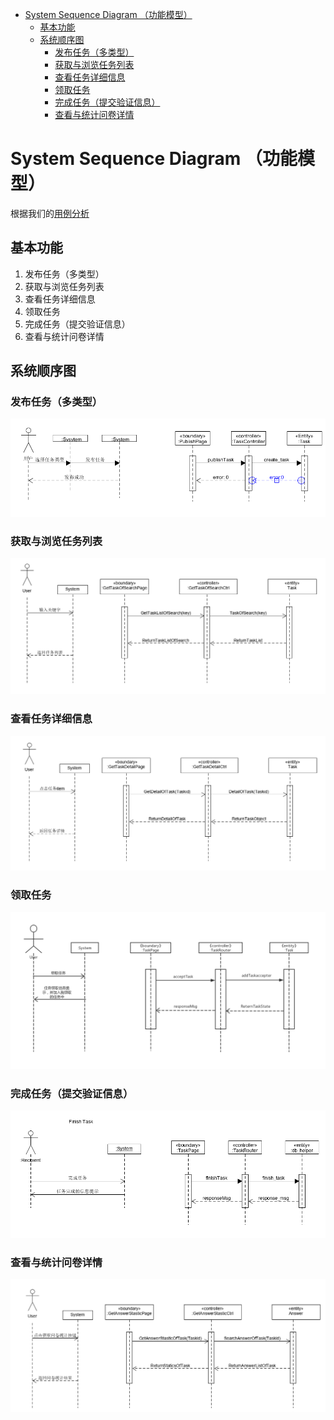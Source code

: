 
<!-- TOC -->

- [System Sequence Diagram （功能模型）](#system-sequence-diagram-功能模型)
    - [基本功能](#基本功能)
    - [系统顺序图](#系统顺序图)
        - [发布任务（多类型）](#发布任务多类型)
        - [获取与浏览任务列表](#获取与浏览任务列表)
        - [查看任务详细信息](#查看任务详细信息)
        - [领取任务](#领取任务)
        - [完成任务（提交验证信息）](#完成任务提交验证信息)
        - [查看与统计问卷详情](#查看与统计问卷详情)

<!-- /TOC -->

# System Sequence Diagram （功能模型）

根据我们的[用例分析](https://sysu-team1.github.io/Dashboard/06-01-usecase-diagram-and-uml-activity-diagram)

## 基本功能

1. 发布任务（多类型）
2. 获取与浏览任务列表
3. 查看任务详细信息
4. 领取任务
5. 完成任务（提交验证信息）
6. 查看与统计问卷详情



## 系统顺序图

### 发布任务（多类型）
![发布任务](https://github.com/sysu-team1/Dashboard/blob/master/images/06-05-01.PNG?raw=true)
### 获取与浏览任务列表
![获取与浏览任务列表](assets/1561396218343.png)
### 查看任务详细信息
![查看任务详细信息](assets/1561395837701.png)
### 领取任务
![领取任务](assets/acceptTask.jpg)
### 完成任务（提交验证信息）
![完成任务](images/06-05-system-sequence-diagram-05.png)
### 查看与统计问卷详情
![查看与统计问卷详情](assets/1561395566674.png)